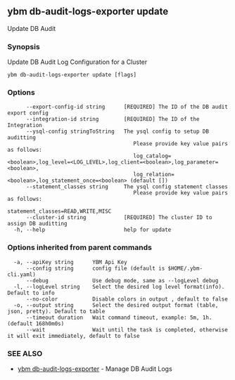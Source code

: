 ## ybm db-audit-logs-exporter update

Update DB Audit

### Synopsis

Update DB Audit Log Configuration for a Cluster

```
ybm db-audit-logs-exporter update [flags]
```

### Options

```
      --export-config-id string      [REQUIRED] The ID of the DB audit export config
      --integration-id string        [REQUIRED] The ID of the Integration
      --ysql-config stringToString   The ysql config to setup DB auditting
                                     	Please provide key value pairs as follows:
                                     	log_catalog=<boolean>,log_level=<LOG_LEVEL>,log_client=<boolean>,log_parameter=<boolean>,
                                     	log_relation=<boolean>,log_statement_once=<boolean> (default [])
      --statement_classes string     The ysql config statement classes
                                     	Please provide key value pairs as follows:
                                     	statement_classes=READ,WRITE,MISC
      --cluster-id string            [REQUIRED] The cluster ID to assign DB auditting
  -h, --help                         help for update
```

### Options inherited from parent commands

```
  -a, --apiKey string      YBM Api Key
      --config string      config file (default is $HOME/.ybm-cli.yaml)
      --debug              Use debug mode, same as --logLevel debug
  -l, --logLevel string    Select the desired log level format(info). Default to info
      --no-color           Disable colors in output , default to false
  -o, --output string      Select the desired output format (table, json, pretty). Default to table
      --timeout duration   Wait command timeout, example: 5m, 1h. (default 168h0m0s)
      --wait               Wait until the task is completed, otherwise it will exit immediately, default to false
```

### SEE ALSO

* [ybm db-audit-logs-exporter](ybm_db-audit-logs-exporter.md)	 - Manage DB Audit Logs

